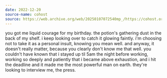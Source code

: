 ```yaml
---
date: 2022-12-20
source-name: cohost
source: https://web.archive.org/web/20250107072540mp_/https://cohost.org/fishfood/post/660699-you-got-me-liquid-co
---
```


you got me liquid courage for my birthday. the potion's gathering dust in the back of my shelf. i keep looking over to catch it glowing faintly. i'm choosing not to take it as a personal insult, knowing you mean well. and anyway, it doesn't really matter, because you clearly don't know me that well. you couldn't have known that i stayed up til 5am the night before working, working so deeply and patiently that i became above exhaustion, and i hit the deadline and it made me the most powerful man on earth. they're looking to interview me, the press.